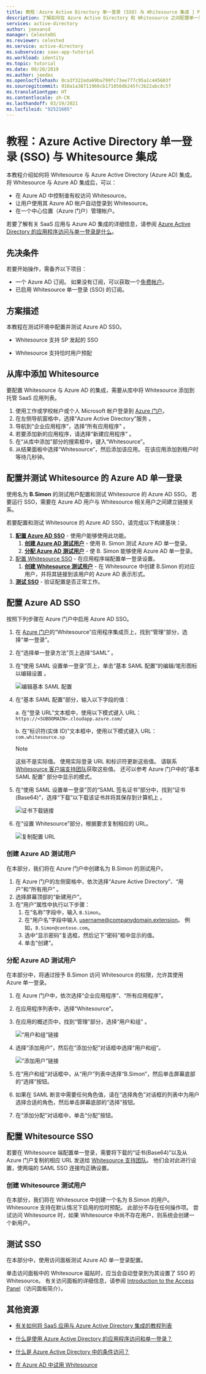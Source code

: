 ```yaml
---
title: 教程：Azure Active Directory 单一登录 (SSO) 与 Whitesource 集成 | Microsoft Docs
description: 了解如何在 Azure Active Directory 和 Whitesource 之间配置单一登录。
services: active-directory
author: jeevansd
manager: CelesteDG
ms.reviewer: celested
ms.service: active-directory
ms.subservice: saas-app-tutorial
ms.workload: identity
ms.topic: tutorial
ms.date: 09/20/2019
ms.author: jeedes
ms.openlocfilehash: 0ca3f322eda69ba799fc73ee777c95a1c445603f
ms.sourcegitcommit: 910a1a38711966cb171050db245fc3b22abc8c5f
ms.translationtype: HT
ms.contentlocale: zh-CN
ms.lasthandoff: 03/19/2021
ms.locfileid: "92521605"
---
```

# <a name="tutorial-azure-active-directory-single-sign-on-sso-integration-with-whitesource"></a>教程：Azure Active Directory 单一登录 (SSO) 与 Whitesource 集成

本教程介绍如何将 Whitesource 与 Azure Active Directory (Azure AD) 集成。 将 Whitesource 与 Azure AD 集成后，可以：

* 在 Azure AD 中控制谁有权访问 Whitesource。
* 让用户使用其 Azure AD 帐户自动登录到 Whitesource。
* 在一个中心位置（Azure 门户）管理帐户。

若要了解有关 SaaS 应用与 Azure AD 集成的详细信息，请参阅 [Azure Active Directory 的应用程序访问与单一登录是什么](../manage-apps/what-is-single-sign-on.md)。

## <a name="prerequisites"></a>先决条件

若要开始操作，需备齐以下项目：

* 一个 Azure AD 订阅。 如果没有订阅，可以获取一个[免费帐户](https://azure.microsoft.com/free/)。
* 已启用 Whitesource 单一登录 (SSO) 的订阅。

## <a name="scenario-description"></a>方案描述

本教程在测试环境中配置并测试 Azure AD SSO。

* Whitesource 支持 SP 发起的 SSO

* Whitesource 支持恰时用户预配

## <a name="adding-whitesource-from-the-gallery"></a>从库中添加 Whitesource

要配置 Whitesource 与 Azure AD 的集成，需要从库中将 Whitesource 添加到托管 SaaS 应用列表。

1. 使用工作或学校帐户或个人 Microsoft 帐户登录到 [Azure 门户](https://portal.azure.com)。
1. 在左侧导航窗格中，选择“Azure Active Directory”服务  。
1. 导航到“企业应用程序”，选择“所有应用程序”   。
1. 若要添加新的应用程序，请选择“新建应用程序”  。
1. 在“从库中添加”部分的搜索框中，键入“Whitesource”。
1. 从结果面板中选择“Whitesource”，然后添加该应用。 在该应用添加到租户时等待几秒钟。

## <a name="configure-and-test-azure-ad-single-sign-on-for-whitesource"></a>配置并测试 Whitesource 的 Azure AD 单一登录

使用名为 **B.Simon** 的测试用户配置和测试 Whitesource 的 Azure AD SSO。 若要运行 SSO，需要在 Azure AD 用户与 Whitesource 相关用户之间建立链接关系。

若要配置和测试 Whitesource 的 Azure AD SSO，请完成以下构建基块：

1. **[配置 Azure AD SSO](#configure-azure-ad-sso)** - 使用户能够使用此功能。
    1. **[创建 Azure AD 测试用户](#create-an-azure-ad-test-user)** - 使用 B. Simon 测试 Azure AD 单一登录。
    1. **[分配 Azure AD 测试用户](#assign-the-azure-ad-test-user)** - 使 B. Simon 能够使用 Azure AD 单一登录。
1. [配置 Whitesource SSO](#configure-whitesource-sso) - 在应用程序端配置单一登录设置。
    1. **[创建 Whitesource 测试用户](#create-whitesource-test-user)** - 在 Whitesource 中创建 B.Simon 的对应用户，并将其链接到该用户的 Azure AD 表示形式。
1. **[测试 SSO](#test-sso)** - 验证配置是否正常工作。

## <a name="configure-azure-ad-sso"></a>配置 Azure AD SSO

按照下列步骤在 Azure 门户中启用 Azure AD SSO。

1. 在 [Azure 门户](https://portal.azure.com/)的“Whitesource”应用程序集成页上，找到“管理”部分，选择“单一登录”。
1. 在“选择单一登录方法”页上选择“SAML” 。
1. 在“使用 SAML 设置单一登录”页上，单击“基本 SAML 配置”的编辑/笔形图标以编辑设置 。

   ![编辑基本 SAML 配置](common/edit-urls.png)

1. 在“基本 SAML 配置”部分，输入以下字段的值：

    a. 在“登录 URL”文本框中，使用以下模式键入 URL：`https://<SUBDOMAIN>.cloudapp.azure.com/` 

    b. 在“标识符(实体 ID)”文本框中，使用以下模式键入 URL：`com.whitesource.sp`

    > [!NOTE]
    > 这些不是实际值。 使用实际登录 URL 和标识符更新这些值。 请联系 [Whitesource 客户端支持团队](https://www.whitesourcesoftware.com/contact-us/)获取这些值。 还可以参考 Azure 门户中的“基本 SAML 配置”  部分中显示的模式。

1. 在“使用 SAML 设置单一登录”页的“SAML 签名证书”部分中，找到“证书(Base64)”，选择“下载”以下载该证书并将其保存到计算机上   。

    ![证书下载链接](common/certificatebase64.png)

1. 在“设置 Whitesource”部分，根据要求复制相应的 URL。

    ![复制配置 URL](common/copy-configuration-urls.png)

### <a name="create-an-azure-ad-test-user"></a>创建 Azure AD 测试用户

在本部分，我们将在 Azure 门户中创建名为 B.Simon 的测试用户。

1. 在 Azure 门户的左侧窗格中，依次选择“Azure Active Directory”、“用户”和“所有用户”  。
1. 选择屏幕顶部的“新建用户”。
1. 在“用户”属性中执行以下步骤：
   1. 在“名称”字段中，输入 `B.Simon`。  
   1. 在“用户名”字段中输入 username@companydomain.extension。 例如，`B.Simon@contoso.com`。
   1. 选中“显示密码”复选框，然后记下“密码”框中显示的值。
   1. 单击“创建”。

### <a name="assign-the-azure-ad-test-user"></a>分配 Azure AD 测试用户

在本部分中，将通过授予 B.Simon 访问 Whitesource 的权限，允许其使用 Azure 单一登录。

1. 在 Azure 门户中，依次选择“企业应用程序”、“所有应用程序”。 
1. 在应用程序列表中，选择“Whitesource”。
1. 在应用的概述页中，找到“管理”部分，选择“用户和组” 。

   ![“用户和组”链接](common/users-groups-blade.png)

1. 选择“添加用户”，然后在“添加分配”对话框中选择“用户和组”。

    ![“添加用户”链接](common/add-assign-user.png)

1. 在“用户和组”对话框中，从“用户”列表中选择“B.Simon”，然后单击屏幕底部的“选择”按钮。
1. 如果在 SAML 断言中需要任何角色值，请在“选择角色”对话框的列表中为用户选择合适的角色，然后单击屏幕底部的“选择”按钮。
1. 在“添加分配”对话框中，单击“分配”按钮。

## <a name="configure-whitesource-sso"></a>配置 Whitesource SSO

若要在 Whitesource 端配置单一登录，需要将下载的“证书(Base64)”以及从 Azure 门户复制的相应 URL 发送给 [Whitesource 支持团队](https://www.whitesourcesoftware.com/contact-us/)。 他们会对此进行设置，使两端的 SAML SSO 连接均正确设置。

### <a name="create-whitesource-test-user"></a>创建 Whitesource 测试用户

在本部分，我们将在 Whitesource 中创建一个名为 B.Simon 的用户。 Whitesource 支持在默认情况下启用的恰时预配。 此部分不存在任何操作项。 尝试访问 Whitesource 时，如果 Whitesource 中尚不存在用户，则系统会创建一个新用户。

## <a name="test-sso"></a>测试 SSO 

在本部分中，使用访问面板测试 Azure AD 单一登录配置。

单击访问面板中的 Whitesource 磁贴时，应当会自动登录到为其设置了 SSO 的 Whitesource。 有关访问面板的详细信息，请参阅 [Introduction to the Access Panel](../user-help/my-apps-portal-end-user-access.md)（访问面板简介）。

## <a name="additional-resources"></a>其他资源

- [有关如何将 SaaS 应用与 Azure Active Directory 集成的教程列表](./tutorial-list.md)

- [什么是使用 Azure Active Directory 的应用程序访问和单一登录？](../manage-apps/what-is-single-sign-on.md)

- [什么是 Azure Active Directory 中的条件访问？](../conditional-access/overview.md)

- [在 Azure AD 中试用 Whitesource](https://aad.portal.azure.com/)